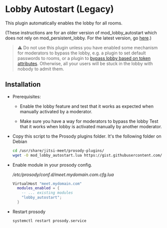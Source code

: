 # Lobby Autostart (Legacy)

This plugin automatically enables the lobby for all rooms. 

(These instructions are for an older version of mod_lobby_autostart which does not rely on mod_persistent_lobby. 
For the latest version, go [here](../lobby_autostart/).)

> :warning: Do not use this plugin unless you have enabled some mechanism for moderators to bypass the lobby,
e.g. a plugin to set default passwords to rooms, or a plugin to
[bypass lobby based on token attributes](../token_lobby_bypass/). Otherwise, all your users will be stuck in
the lobby with nobody to admit them.



## Installation
- Prerequisites:
  - Enable the lobby feature and test that it works as expected when manually activated by a moderator.

  - Make sure you have a way for moderators to bypass the lobby  Test that it works when lobby is
    activated manually by another moderator.
  
- Copy this script to the Prosody plugins folder. It's the following folder on
  Debian 

   ```bash
   cd /usr/share/jitsi-meet/prosody-plugins/
   wget -O mod_lobby_autostart.lua https://gist.githubusercontent.com/shawnchin/8d853a500d9f4ab52118a0d79e37fe83/raw/8e58b8ecb0c60db7bc19a918a9693063369916d3/mod_lobby_autostart.lua
   ```
  
- Enable module in your prosody config.

  _/etc/prosody/conf.d/meet.mydomain.com.cfg.lua_

  ```lua
  VirtualHost "meet.mydomain.com"
    modules_enabled = {
      -- ... existing modules
      "lobby_autostart";
    }
  ```

- Restart prosody

  ```bash
  systemctl restart prosody.service
  ```
